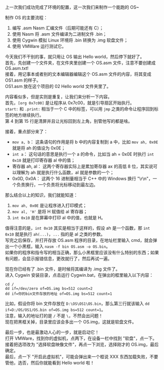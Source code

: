 上一次我们成功完成了环境的配置，这一次我们来制作一个能跑的 OS~

制作 OS 的主要流程：
1. 编写 .asm Nasm 汇编文件（后期可能还有 C）；
2. 使用 Nasm 将 .asm 文件编译为二进制文件 .bin；
3. 使用 Cygwin 模拟 Linux 环境将 .bin 转换为 .img 软盘文件；
4. 使用 VMWare 运行测试它。

今天我们不干别的事，就只用让 OS 输出 Hello world，然后停下就好了。\
首先，先创建一个文件夹，在文件夹里创建一个 OS.asm 文件，注意不要创建成 OS.asm.txt!\
接着，用记事本或者别的文本编辑器编辑这个 OS.asm 文件的内容，将其变成 OS1.asm 的样子。\
OS1.asm 放在这个项目的 02 Hello world 文件夹里了。

内容看似多，但是实则是重复，让我们来分析一下内容。\
首先，`[org 0x7c00]` 是让程序从 0x7c00，就是引导扇区开始执行。\
`start:` 和 `.print:` 相当于一个 C 中的标签，可以用 `jmp` 之类的命令让程序回到标签的地方继续执行。\
第 4 到第 15 行是清屏并且让光标回到左上角，别管他写的都是啥。

接着，重点部分来了：
- `mov a, b`： 这条语句的作用是将 b 中的内容复制到 a 中，比如 `mov ah, 0x0E` 就是将 ah 的值设为 0x0E；
- `int a`： 这句话的意思是执行一个 a 的命令，比如当 ah = 0x0E 时执行 `int 0x10` 就是打印寄存器 al 中的值；
- 寄存器 ah, al： 这两个寄存器实际上是累加寄存器 ax 的高低 8 位，其实说可以理解为 ah 就是执行什么函数，al 就是参数的一个；
- 0x0D, 0x0A： 这两个 16 进制量相当于 C++ 中的 Windows 换行 "\r\n"，一个负责换行，一个负责将光标移动到最左边。

那么结合以上的知识，我们就能知道：
1. `mov ah, 0x0E` 是让程序进入打印模式；
2. `mov al, 'H'` 是将 H 赋值给 al 寄存器；
3. `int 0x10` 是在屏幕中打印 al 中的值，也就是 H。

值得注意的是，`int 0x10` 其实是相当于这样的，假设 ah 是一个函数，那 `int 0x10` 就是执行 `ah(...)`，`...` 指的是 al 之类的参数。\
写完之后保存，并打开存放 OS.asm 程序的目录，在地址栏里输入 cmd，就会弹出一个小黑框，输入 `nasm -f bin OS.asm -o OS.bin`。\
如果你的程序和指令写的相当正确，那么小黑框里应该没有什么特别的东西；如果有问题，会显示报错信息，更改就行了，然后再试一遍。

现在你已经有了 .bin 文件，是时候将其编译为 .img 文件了。\
进入 Cygwin 安装目录，点击运行 Cygwin.bat，在弹出的框里输入以下内容：
```
cd /
dd if=/dev/zero of=OS.img bs=512 count=2
dd if=你的bin文件存放的地址 of=OS.img bs=512 count=1
```
比如，假设你将 bin 文件存放在 `D:\OS\OS1\OS.bin`，那么第三行就该输入 `dd if=D:/OS/OS1/OS.bin of=OS.img bs=512 count=1`。\
注意，输入的地址打的是 `/` 不是 `\`，不然会出问题！\
现在把黑框关掉，目录里应该会多出一个 OS.img，这就是软盘文件。

最后一步，也是最激动人心的一步，就是启动它！\
打开 VMWare，找到你的虚拟机，点两下，在设备一栏中找到 "软盘"，点一下。\
接着把选项改为 "选择软盘映像文件"，再点一下浏览，选择刚才的 OS.img，最后确定。\
最后，点一下 "开启此虚拟机"，可能会弹出来一个框说 XXX 东西加载失败，不要管他，选否，然后你就能看到 Hello world 啦！
